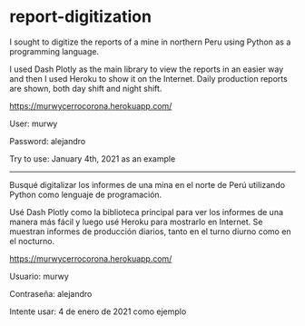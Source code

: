 # report-digitization

I sought to digitize the reports of a mine in northern Peru using Python as a programming language.

I used Dash Plotly as the main library to view the reports in an easier way and then I used Heroku to show it on the Internet.
Daily production reports are shown, both day shift and night shift.

https://murwycerrocorona.herokuapp.com/

User: murwy

Password: alejandro

Try to use: January 4th, 2021 as an example

----------------------------

Busqué digitalizar los informes de una mina en el norte de Perú utilizando Python como lenguaje de programación.

Usé Dash Plotly como la biblioteca principal para ver los informes de una manera más fácil y luego usé Heroku para mostrarlo en Internet.
Se muestran informes de producción diarios, tanto en el turno diurno como en el nocturno.

https://murwycerrocorona.herokuapp.com/

Usuario: murwy

Contraseña: alejandro

Intente usar: 4 de enero de 2021 como ejemplo



